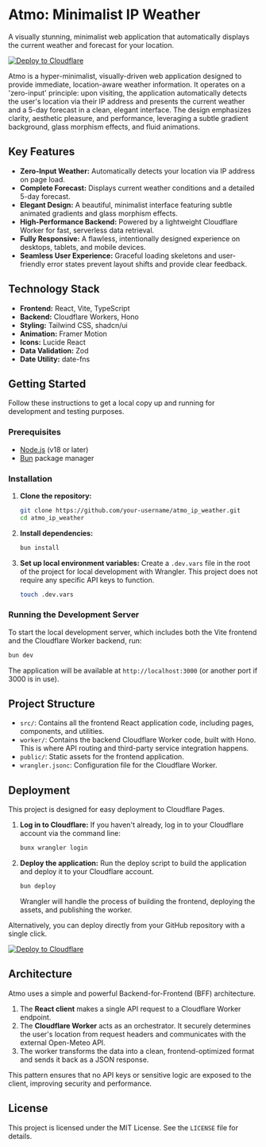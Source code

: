 # Atmo: Minimalist IP Weather

A visually stunning, minimalist web application that automatically displays the current weather and forecast for your location.

[![Deploy to Cloudflare](https://deploy.workers.cloudflare.com/button)](https://deploy.workers.cloudflare.com/?url=https://github.com/houstonhaynes/Vibe-Coded-Weather-app)

Atmo is a hyper-minimalist, visually-driven web application designed to provide immediate, location-aware weather information. It operates on a 'zero-input' principle: upon visiting, the application automatically detects the user's location via their IP address and presents the current weather and a 5-day forecast in a clean, elegant interface. The design emphasizes clarity, aesthetic pleasure, and performance, leveraging a subtle gradient background, glass morphism effects, and fluid animations.

## Key Features

- **Zero-Input Weather:** Automatically detects your location via IP address on page load.
- **Complete Forecast:** Displays current weather conditions and a detailed 5-day forecast.
- **Elegant Design:** A beautiful, minimalist interface featuring subtle animated gradients and glass morphism effects.
- **High-Performance Backend:** Powered by a lightweight Cloudflare Worker for fast, serverless data retrieval.
- **Fully Responsive:** A flawless, intentionally designed experience on desktops, tablets, and mobile devices.
- **Seamless User Experience:** Graceful loading skeletons and user-friendly error states prevent layout shifts and provide clear feedback.

## Technology Stack

- **Frontend:** React, Vite, TypeScript
- **Backend:** Cloudflare Workers, Hono
- **Styling:** Tailwind CSS, shadcn/ui
- **Animation:** Framer Motion
- **Icons:** Lucide React
- **Data Validation:** Zod
- **Date Utility:** date-fns

## Getting Started

Follow these instructions to get a local copy up and running for development and testing purposes.

### Prerequisites

- [Node.js](https://nodejs.org/en/) (v18 or later)
- [Bun](https://bun.sh/) package manager

### Installation

1.  **Clone the repository:**
    ```sh
    git clone https://github.com/your-username/atmo_ip_weather.git
    cd atmo_ip_weather
    ```

2.  **Install dependencies:**
    ```sh
    bun install
    ```

3.  **Set up local environment variables:**
    Create a `.dev.vars` file in the root of the project for local development with Wrangler. This project does not require any specific API keys to function.
    ```sh
    touch .dev.vars
    ```

### Running the Development Server

To start the local development server, which includes both the Vite frontend and the Cloudflare Worker backend, run:

```sh
bun dev
```

The application will be available at `http://localhost:3000` (or another port if 3000 is in use).

## Project Structure

- `src/`: Contains all the frontend React application code, including pages, components, and utilities.
- `worker/`: Contains the backend Cloudflare Worker code, built with Hono. This is where API routing and third-party service integration happens.
- `public/`: Static assets for the frontend application.
- `wrangler.jsonc`: Configuration file for the Cloudflare Worker.

## Deployment

This project is designed for easy deployment to Cloudflare Pages.

1.  **Log in to Cloudflare:**
    If you haven't already, log in to your Cloudflare account via the command line:
    ```sh
    bunx wrangler login
    ```

2.  **Deploy the application:**
    Run the deploy script to build the application and deploy it to your Cloudflare account.
    ```sh
    bun deploy
    ```

    Wrangler will handle the process of building the frontend, deploying the assets, and publishing the worker.

Alternatively, you can deploy directly from your GitHub repository with a single click.

[![Deploy to Cloudflare](https://deploy.workers.cloudflare.com/button)](https://deploy.workers.cloudflare.com/?url=https://github.com/houstonhaynes/Vibe-Coded-Weather-app)

## Architecture

Atmo uses a simple and powerful Backend-for-Frontend (BFF) architecture.

1.  The **React client** makes a single API request to a Cloudflare Worker endpoint.
2.  The **Cloudflare Worker** acts as an orchestrator. It securely determines the user's location from request headers and communicates with the external Open-Meteo API.
3.  The worker transforms the data into a clean, frontend-optimized format and sends it back as a JSON response.

This pattern ensures that no API keys or sensitive logic are exposed to the client, improving security and performance.

## License

This project is licensed under the MIT License. See the `LICENSE` file for details.